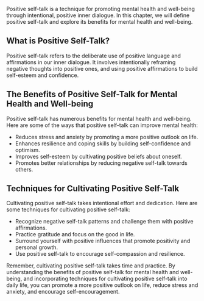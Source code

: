 
Positive self-talk is a technique for promoting mental health and well-being through intentional, positive inner dialogue. In this chapter, we will define positive self-talk and explore its benefits for mental health and well-being.

What is Positive Self-Talk?
---------------------------

Positive self-talk refers to the deliberate use of positive language and affirmations in our inner dialogue. It involves intentionally reframing negative thoughts into positive ones, and using positive affirmations to build self-esteem and confidence.

The Benefits of Positive Self-Talk for Mental Health and Well-being
-------------------------------------------------------------------

Positive self-talk has numerous benefits for mental health and well-being. Here are some of the ways that positive self-talk can improve mental health:

* Reduces stress and anxiety by promoting a more positive outlook on life.
* Enhances resilience and coping skills by building self-confidence and optimism.
* Improves self-esteem by cultivating positive beliefs about oneself.
* Promotes better relationships by reducing negative self-talk towards others.

Techniques for Cultivating Positive Self-Talk
---------------------------------------------

Cultivating positive self-talk takes intentional effort and dedication. Here are some techniques for cultivating positive self-talk:

* Recognize negative self-talk patterns and challenge them with positive affirmations.
* Practice gratitude and focus on the good in life.
* Surround yourself with positive influences that promote positivity and personal growth.
* Use positive self-talk to encourage self-compassion and resilience.

Remember, cultivating positive self-talk takes time and practice. By understanding the benefits of positive self-talk for mental health and well-being, and incorporating techniques for cultivating positive self-talk into daily life, you can promote a more positive outlook on life, reduce stress and anxiety, and encourage self-encouragement.
